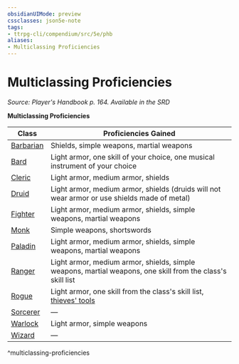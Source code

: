 ```yaml
---
obsidianUIMode: preview
cssclasses: json5e-note
tags:
- ttrpg-cli/compendium/src/5e/phb
aliases:
- Multiclassing Proficiencies
---
```

# Multiclassing Proficiencies
*Source: Player's Handbook p. 164. Available in the <span title='Systems Reference Document (5.1)'>SRD</span>* 

**Multiclassing Proficiencies**

| Class | Proficiencies Gained |
|-------|----------------------|
| [Barbarian](/3-Mechanics/CLI/classes/barbarian-xphb.md) | Shields, simple weapons, martial weapons |
| [Bard](/3-Mechanics/CLI/classes/bard-xphb.md) | Light armor, one skill of your choice, one musical instrument of your choice |
| [Cleric](/3-Mechanics/CLI/classes/cleric-xphb.md) | Light armor, medium armor, shields |
| [Druid](/3-Mechanics/CLI/classes/druid-xphb.md) | Light armor, medium armor, shields (druids will not wear armor or use shields made of metal) |
| [Fighter](/3-Mechanics/CLI/classes/fighter-xphb.md) | Light armor, medium armor, shields, simple weapons, martial weapons |
| [Monk](/3-Mechanics/CLI/classes/monk-xphb.md) | Simple weapons, shortswords |
| [Paladin](/3-Mechanics/CLI/classes/paladin-xphb.md) | Light armor, medium armor, shields, simple weapons, martial weapons |
| [Ranger](/3-Mechanics/CLI/classes/ranger-xphb.md) | Light armor, medium armor, shields, simple weapons, martial weapons, one skill from the class's skill list |
| [Rogue](/3-Mechanics/CLI/classes/rogue-xphb.md) | Light armor, one skill from the class's skill list, [thieves' tools](/3-Mechanics/CLI/items/thieves-tools-xphb.md) |
| [Sorcerer](/3-Mechanics/CLI/classes/sorcerer-xphb.md) | — |
| [Warlock](/3-Mechanics/CLI/classes/warlock-xphb.md) | Light armor, simple weapons |
| [Wizard](/3-Mechanics/CLI/classes/wizard-xphb.md) | — |
^multiclassing-proficiencies